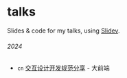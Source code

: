 # talks

Slides &amp; code for my talks, using [Slidev](https://sli.dev).

###### 2024
- `cn` [交互设计开发规范分享](./2024-10-29) - 大前端
